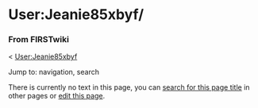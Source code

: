 

# User:Jeanie85xbyf/

### From FIRSTwiki

&lt; [User:Jeanie85xbyf](User:Jeanie85xbyf "User:Jeanie85xbyf" )

Jump to: navigation, search

There is currently no text in this page, you can [search for this page
title](Special:Search/Jeanie85xbyf/ "Special:Search/Jeanie85xbyf/"
) in other pages or [edit this
page](http://www.firstwiki.net/index.php?title=User:Jeanie85xbyf/&action=edit
"http://www.firstwiki.net/index.php?title=User:Jeanie85xbyf/&action=edit" ).

